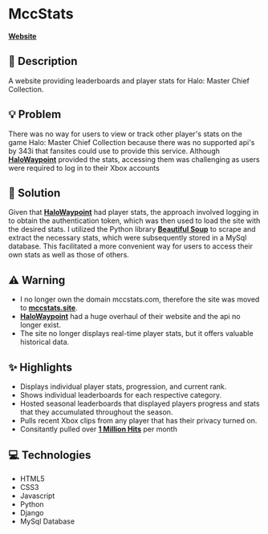# MccStats

[**Website**](https://www.mccstats.site/)

## 📝 Description
A website providing leaderboards and player stats for Halo: Master Chief Collection.

## 💡 Problem
There was no way for users to view or track other player's stats on the game Halo: Master Chief Collection because there was no supported api's by 343i that fansites could use to provide this service. Although [**HaloWaypoint**](https://www.halowaypoint.com/) provided the stats, accessing them was challenging as users were required to log in to their Xbox accounts

## 🔨 Solution
Given that [**HaloWaypoint**](https://www.halowaypoint.com/) had player stats, the approach involved logging in to obtain the authentication token, which was then used to load the site with the desired stats. I utilized the Python library [**Beautiful Soup**](https://beautiful-soup-4.readthedocs.io/en/latest/) to scrape and extract the necessary stats, which were subsequently stored in a MySql database. This facilitated a more convenient way for users to access their own stats as well as those of others.

## ⚠️ Warning
* I no longer own the domain mccstats.com, therefore the site was moved to [**mccstats.site**](https://www.mccstats.site/).
* [**HaloWaypoint**](https://www.halowaypoint.com/) had a huge overhaul of their website and the api no longer exist.
* The site no longer displays real-time player stats, but it offers valuable historical data.

## ✨ Highlights
* Displays individual player stats, progression, and current rank.
* Shows individual leaderboards for each respective category.
* Hosted seasonal leaderboards that displayed players progress and stats that they accumulated throughout the season.
* Pulls recent Xbox clips from any player that has their privacy turned on.
* Consitantly pulled over [**1 Million Hits**](https://twitter.com/MccStats/status/1289617124814499844) per month

## 💻 Technologies
* HTML5
* CSS3
* Javascript
* Python
* Django
* MySql Database